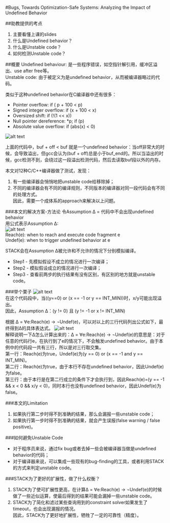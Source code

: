 #Bugs, Towards Optimization-Safe Systems: Analyzing the Impact of Undefined Behavior 

##助教提供的考点
1. 主要看懂上课的slides
2. 什么是Undefined behavior？
3. 什么是Unstable code？
4. 如何检测Unstable code？

##概要
Undefined behaviour: 是一些程序错误，如空指针解引用，缓冲区溢出、use after free等。  
Unstable code: 由于被定义为是undefined behavior，从而被编译器略过的代码。

类似于这种undefined behavior在C编译器中还有很多：
* Pointer overflow:   if ( p + 100 < p)
* Signed integer overflow:    if (x + 100 < x) 
* Oversized shift:    if (!(1 << x))
* Null pointer dereference:    *p;  if (p)
* Absolute value overflow:    if (abs(x) < 0)

![alt text](/12_Bugs_夏亦谦_刘宁/example.png)  

上面的代码中，buf + off < buf 就是一个undefined behavior：当off非常大的时候，会导致溢出，但gcc会认为(buf + off)总是小于buf_end的。所以当溢出的时候，gcc检测不到，会绕过这一段溢出检测代码，然后去读取buf段以外的内存。

本文对12种C/C++编译器做了测试，发现：  
1. 有一些编译器会悄悄地把unstable code给移除掉；  
2. 不同的编译器会有不同的编译规则，不同版本的编译器对同一段代码会有不同的处理方式。  
因此，需要一个成体系的approach来解决以上问题。

###本文的解决方案-方法论
令Assumption Δ = 代码中不会出现undefined behavior  
用公式表示Assumption Δ:   
![alt text](/12_Bugs_夏亦谦_刘宁/equation.png)  
Reach(e): when to reach and execute code fragment e  
Undef(e): when to trigger undefined behavior at e  

STACK会在Assumption Δ被允许和不允许的情况下分别模拟编译。  
* Step1 - 先模拟假设不成立的情况进行一次编译；  
* Step2 - 模拟假设成立的情况进行一次编译；  
* Step3 - 查看前两步的执行结果有没有区别，有区别的地方就是unstable code。

###举个栗子
![alt text](/12_Bugs_夏亦谦_刘宁/example2.png)  
在这个代码段中，当((y==0) or (x == -1 or y == INT_MIN))时，x/y可能出现溢出。  
因此，Assumption Δ：(y != 0) 且 (y != -1 or x != INT_MIN)

根据 Δ = ∀e:Reach(e) → ¬Undef(e)，可以对以上的三行代码列出公式如下，最终得到Δ的具体表达式。
![alt text](/12_Bugs_夏亦谦_刘宁/example3.png)  
解释说明一下Δ怎么计算出来的：Δ = ∀e:Reach(e) → ¬Undef(e)的意思是：对于任意的代码行e，在执行到了e的情况下，不会触发undefined behavior。由于本例中的代码段一共有三行，所以是对三行取交集。    
第一行：Reach(e)为true，Undef(e)为(y == 0) or (x == -1 and y == INT_MIN)。  
第二行：Reach(e)为true，由于本行不存在undefined behavior，因此Undef(e)为false。  
第三行：由于本行是在第二行成立的条件下才会执行到，因此Reach(e)=(y == -1 && x < 0 && x/y < 0)，同时本行也没有undefined behavior，因此Undef(e)为false。

###本文的Limitation
1. 如果执行第二步时得不到准确的结果，那么会漏报一些unstable code；
2. 如果执行第一步时得不到准确的结果，就会产生误报(false warning / false positive)。

###如何避免Unstable Code
* 对于程序员来说，通过fix bug或者去掉一些会被编译器当做是undefined behavior的代码；
* 对于编译器来说，可以集成一些现有的bug-finding的工具，或者利用STACK的方式来判定unstable code。

###STACK为了更好的扩展性，做了什么权衡？
1. STACK为了使可扩展性更高，在计算Δ = ∀e:Reach(e) → ¬Undef(e)的时候做了一些近似运算，使最后得到的结果可能会漏掉一些unstable code。  
2. STACK为了简化和滤过某些查询用到的constraint solver如果发生了timeout，也会出现漏报的情况。  
因此，STACK为了更好地扩展性，牺牲了一定的可靠性（精度）。













